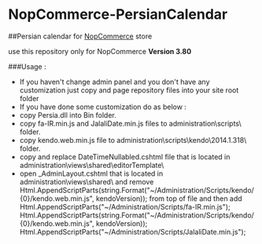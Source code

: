 # NopCommerce-PersianCalendar
##Persian calendar for [NopCommerce](http://www.nopcommerce.com/) store

use this repository only for NopCommerce **Version 3.80**

###Usage :
- If you haven't change admin panel and you don't have any customization just copy and page repository files into your site root folder
- If you have done some customization do as below :
 - copy Persia.dll into Bin folder.
 - copy fa-IR.min.js and JalaliDate.min.js files to administration\scripts\ folder.
 - copy kendo.web.min.js file to administration\scripts\kendo\2014.1.318\ folder.
 - copy and replace DateTimeNullabled.cshtml file that is located in administration\views\shared\editorTemplate\
 - open _AdminLayout.cshtml that is located in administration\views\shared\ and remove Html.AppendScriptParts(string.Format("~/Administration/Scripts/kendo/{0}/kendo.web.min.js", kendoVersion)); from top of file and then add Html.AppendScriptParts("~/Administration/Scripts/fa-IR.min.js"); Html.AppendScriptParts(string.Format("~/Administration/Scripts/kendo/{0}/kendo.web.min.js", kendoVersion)); Html.AppendScriptParts("~/Administration/Scripts/JalaliDate.min.js");
